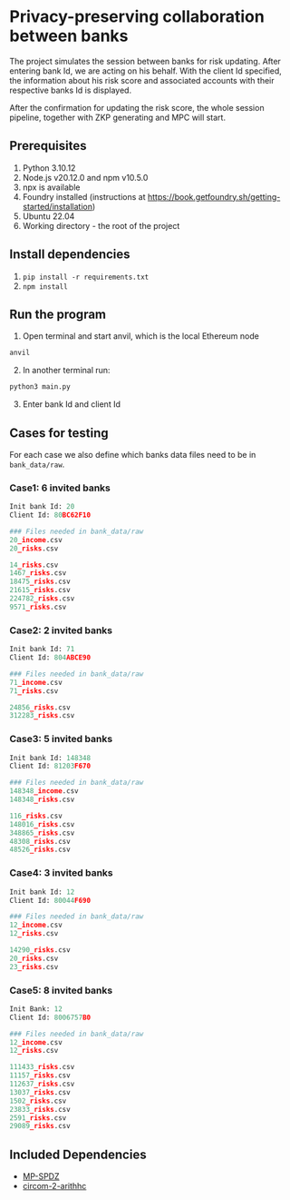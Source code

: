 # Privacy-preserving collaboration between banks

The project simulates the session between banks for risk updating. After entering bank Id, we are acting on his behalf. With the client Id specified, the information about his risk score and associated accounts with their respective banks Id is displayed.

After the confirmation for updating the risk score, the whole session pipeline, together with ZKP generating and MPC will start.

## Prerequisites

1. Python 3.10.12
2. Node.js v20.12.0 and npm v10.5.0
3. npx is available
4. Foundry installed (instructions at https://book.getfoundry.sh/getting-started/installation)
5. Ubuntu 22.04
6. Working directory - the root of the project



## Install dependencies

1. `pip install -r requirements.txt`
2. `npm install`





## Run the program

1. Open terminal and start anvil, which is the local Ethereum node
```bash
anvil
```

2. In another terminal run:
```python
python3 main.py
```

3. Enter bank Id and client Id


## Cases for testing


For each case we also define which banks data files need to be in `bank_data/raw`.


### Case1: 6 invited banks

```python
Init bank Id: 20
Client Id: 80BC62F10

### Files needed in bank_data/raw
20_income.csv
20_risks.csv

14_risks.csv
1467_risks.csv
18475_risks.csv
21615_risks.csv
224782_risks.csv
9571_risks.csv
```


### Case2: 2 invited banks

```python
Init bank Id: 71
Client Id: 804ABCE90

### Files needed in bank_data/raw
71_income.csv
71_risks.csv

24856_risks.csv
312283_risks.csv
```


### Case3: 5 invited banks

```python
Init bank Id: 148348
Client Id: 81203F670

### Files needed in bank_data/raw
148348_income.csv
148348_risks.csv

116_risks.csv
148016_risks.csv
348865_risks.csv
48308_risks.csv
48526_risks.csv
```

### Case4: 3 invited banks

```python
Init bank Id: 12
Client Id: 80044F690

### Files needed in bank_data/raw
12_income.csv
12_risks.csv

14290_risks.csv
20_risks.csv
23_risks.csv
```


### Case5: 8 invited banks

```python
Init Bank: 12
Client Id: 8006757B0

### Files needed in bank_data/raw
12_income.csv
12_risks.csv

111433_risks.csv
11157_risks.csv
112637_risks.csv
13037_risks.csv
1502_risks.csv
23833_risks.csv
2591_risks.csv
29089_risks.csv
```

## Included Dependencies

- [MP-SPDZ](https://github.com/data61/MP-SPDZ)
- [circom-2-arithhc](https://github.com/arnaucube/circom-2-arithhc)